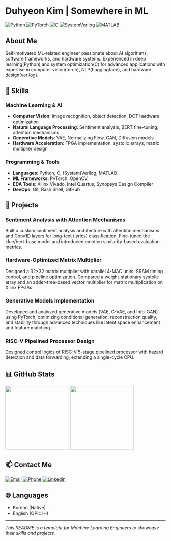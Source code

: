 # Duhyeon Kim | Somewhere in ML

![Python](https://img.shields.io/badge/Python-3776AB?style=for-the-badge&logo=python&logoColor=white)
![PyTorch](https://img.shields.io/badge/PyTorch-EE4C2C?style=for-the-badge&logo=pytorch&logoColor=white)
![C](https://img.shields.io/badge/C-00599C?style=for-the-badge&logo=c&logoColor=white)
![SystemVerilog](https://img.shields.io/badge/SystemVerilog-CAD09D?style=for-the-badge)
![MATLAB](https://img.shields.io/badge/MATLAB-0076A8?style=for-the-badge&logo=mathworks&logoColor=white)

## About Me

Self-motivated ML-related engineer passionate about AI algorithms, software frameworks, and hardware systems. Experienced in deep learning(Python) and system optimization(C) for advanced applications with expertise in computer vision(torch), NLP(huggingface), and hardware design(verilog).

## 🧠 Skills

### Machine Learning & AI
- **Computer Vision**: Image recognition, object detection, DCT hardware optimization
- **Natural Language Processing**: Sentiment analysis, BERT fine-tuning, attention mechanisms
- **Generative Models**: VAE, Normalizing Flow, GAN, Diffusion models
- **Hardware Acceleration**: FPGA implementation, systolic arrays, matrix multiplier design

### Programming & Tools
- **Languages**: Python, C, (System)Verilog, MATLAB
- **ML Frameworks**: PyTorch, OpenCV
- **EDA Tools**: Xilinx Vivado, Intel Quartus, Synopsys Design Compiler
- **DevOps**: Git, Bash Shell, GitHub

## 🚀 Projects

### Sentiment Analysis with Attention Mechanisms
Built a custom sentiment analysis architecture with attention mechanisms and Conv1D layers for long-text (lyrics) classification. Fine-tuned the klue/bert-base model and introduced emotion similarity-based evaluation metrics.

### Hardware-Optimized Matrix Multiplier
Designed a 32×32 matrix multiplier with parallel 4-MAC units, SRAM timing control, and pipeline optimization. Compared a weight-stationary systolic array and an adder-tree-based vector multiplier for matrix multiplication on Xilinx FPGAs.

### Generative Models Implementation
Developed and analyzed generative models (VAE, C-VAE, and Info-GAN) using PyTorch, optimizing conditional generation, reconstruction quality, and stability through advanced techniques like latent space enhancement and feature matching.

### RISC-V Pipelined Processor Design
Designed control logics of RISC-V 5-stage pipelined processor with hazard detection and data forwarding, extending a single-cycle CPU.

## 📊 GitHub Stats

<a href="https://github.com/dudududukim">
  <img height="200" src="https://github-readme-stats.vercel.app/api?username=dudududukim&show_icons=true" />
</a>
<a href="https://github.com/dudududukim">
  <img height="200" src="https://github-readme-stats.vercel.app/api/top-langs/?username=dudududukim&layout=compact" />
</a>


## 📫 Contact Me

[![Email](https://img.shields.io/badge/Email-kdhluck@naver.com-D14836?style=for-the-badge&logo=gmail&logoColor=white)](mailto:kdhluck@naver.com)
[![Phone](https://img.shields.io/badge/Phone-%2B82_10--6654--9551-25D366?style=for-the-badge)](tel:+821066549551)
[![LinkedIn](https://img.shields.io/badge/LinkedIn-0077B5?style=for-the-badge&logo=linkedin&logoColor=white)](https://linkedin.com/in/yourusername)

## 🌐 Languages

- Korean (Native)
- English (OPIc IH)

---

*This README is a template for Machine Learning Engineers to showcase their skills and projects.*
